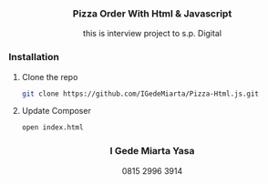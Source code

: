 <div align="center">
  <a href="https://github.com/IGedeMiarta/Pizza-Html.js">
  </a>

<h3 align="center">Pizza Order With Html & Javascript</h3>

  <p align="center">
    this is interview project to s.p. Digital
    <br />
  </p>
</div>


### Installation

1. Clone the repo
   ```sh
   git clone https://github.com/IGedeMiarta/Pizza-Html.js.git
   ```
2. Update Composer
   ```sh
   open index.html
   ```
   
<div align="center">
  <h3 align="center">I Gede Miarta Yasa</h3>

  <p align="center">
    0815 2996 3914
    <br />
  </p>
</div>

